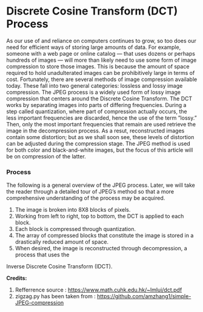 
<h1> Discrete Cosine Transform (DCT) Process </h1>

<p>As our use of and reliance on computers continues to grow, so too does our need for
efficient ways of storing large amounts of data. For example, someone with a web page or
online catalog — that uses dozens or perhaps hundreds of images — will more than likely need
to use some form of image compression to store those images. This is because the amount of
space required to hold unadulterated images can be prohibitively large in terms of cost.
Fortunately, there are several methods of image compression available today. These fall into
two general categories: lossless and lossy image compression. The JPEG process is a widely
used form of lossy image compression that centers around the Discrete Cosine Transform.
The DCT works by separating images into parts of differing frequencies. During a step
called quantization, where part of compression actually occurs, the less important
frequencies are discarded, hence the use of the term ”lossy.” Then, only the most important
frequencies that remain are used retrieve the image in the decompression process. As a
resut, reconstructed images contain some distortion; but as we shall soon see, these levels of
distortion can be adjusted during the compression stage. The JPEG method is used for both
color and black-and-white images, but the focus of this article will be on compression of the
latter.</p>

<h3> Process </h3>

The following is a general overview of the JPEG process. Later, we will take the reader
through a detailed tour of JPEG’s method so that a more comprehensive understanding of the
process may be acquired.
  
1. The image is broken into 8X8 blocks of pixels.
2. Working from left to right, top to bottom, the DCT is applied to each block.
3. Each block is compressed through quantization.
4. The array of compressed blocks that constitute the image is stored in a drastically reduced
amount of space.
5. When desired, the image is reconstructed through decompression, a process that uses the

Inverse Discrete Cosine Transform (IDCT).

<b>Credits: </b>

1. Refferrence source : https://www.math.cuhk.edu.hk/~lmlui/dct.pdf
2. zigzag.py has been taken from : https://github.com/amzhang1/simple-JPEG-compression
